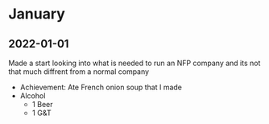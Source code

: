 # January

## 2022-01-01

Made a start looking into what is needed to run an NFP company and its not that much diffrent from a normal company

* Achievement: Ate French onion soup that I made
* Alcohol
  * 1 Beer
  * 1 G&T